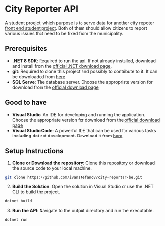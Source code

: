 # City Reporter API
A student proejct, which purpose is to serve data for another city repoter [front end student project](https://github.com/asenata84/city-reporter-FE). Both of them should allow citizens to report various issues that need to be fixed from the municipality. 

## Prerequisites
- **.NET 8 SDK**: Required to run the api. If not already installed, download and install from the [official .NET download page](https://dotnet.microsoft.com/en-us/download/visual-studio-sdks).
- **git**: Required to clone this project and possibly to contribute to it. It can be downloaded from [here](https://git-scm.com/)
- **SQL Serve**: The database server. Choose the appropriate version for download from the [official download page](https://www.microsoft.com/en-us/sql-server/sql-server-downloads)  

## Good to have
- **Visual Studio**: An IDE for developing and running the application. Choose the appropriate version for download from the [official download page](https://visualstudio.microsoft.com/downloads/)
- **Visual Studio Code**: A powerful IDE that can be used for various tasks including dot net development. Download it from [here](https://code.visualstudio.com/)

## Setup Instructions
1. **Clone or Download the repository**: Clone this repository or download the source code to your local machine.

```bash
git clone https://github.com/ivanstefanov/city-reporter-be.git
```

2. **Build the Solution**: Open the solution in Visual Studio or use the .NET CLI to build the project.  

```bash
dotnet build
```

3. **Run the API**: Navigate to the output directory and run the executable. 
```bash
dotnet run
```
